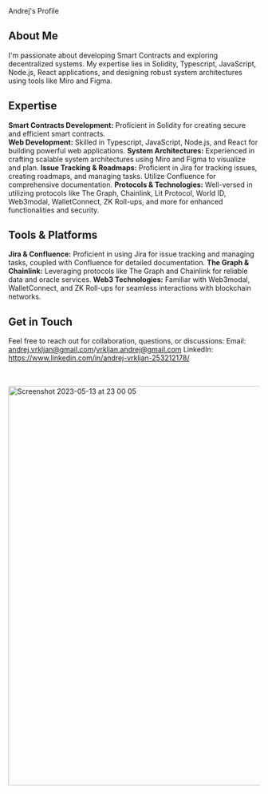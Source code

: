 

<div align="left"
     
# Andrej's Profile

## About Me
I'm passionate about developing Smart Contracts and exploring decentralized systems. My expertise lies in Solidity, Typescript, JavaScript, Node.js, React applications, and designing robust system architectures using tools like Miro and Figma.

## Expertise
 **Smart Contracts Development:** Proficient in Solidity for creating secure and efficient smart contracts.<br>
 **Web Development:** Skilled in Typescript, JavaScript, Node.js, and React for building powerful web applications.
 **System Architectures:** Experienced in crafting scalable system architectures using Miro and Figma to visualize and plan.
 **Issue Tracking & Roadmaps:** Proficient in Jira for tracking issues, creating roadmaps, and managing tasks. Utilize Confluence for comprehensive documentation.
 **Protocols & Technologies:** Well-versed in utilizing protocols like The Graph, Chainlink, Lit Protocol, World ID, Web3modal, WalletConnect, ZK Roll-ups, and more for enhanced functionalities and security.

## Tools & Platforms
 **Jira & Confluence:** Proficient in using Jira for issue tracking and managing tasks, coupled with Confluence for detailed documentation.
 **The Graph & Chainlink:** Leveraging protocols like The Graph and Chainlink for reliable data and oracle services.
 **Web3 Technologies:** Familiar with Web3modal, WalletConnect, and ZK Roll-ups for seamless interactions with blockchain networks.


## Get in Touch
Feel free to reach out for collaboration, questions, or discussions:
 Email: andrej.vrkljan@gmail.com/vrkljan.andrej@gmail.com
 LinkedIn: https://www.linkedin.com/in/andrej-vrkljan-253212178/

<br>
<br>

     




     
<img width="800" alt="Screenshot 2023-05-13 at 23 00 05" src="https://github.com/Andrej656/Andrej656/assets/98988595/86c6856f-fbf8-4515-aaa2-6903316fd38e">     


</div>   




